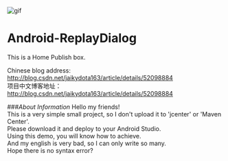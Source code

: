 ![gif](https://github.com/jaikydota/Android-PublishPopup/blob/master/Demo/GIF1.gif)  


# Android-ReplayDialog
This is a Home Publish box.<br>

Chinese blog address: http://blog.csdn.net/jaikydota163/article/details/52098884<br>
项目中文博客地址：http://blog.csdn.net/jaikydota163/article/details/52098884<br>


###*About Information*
Hello my friends!<br>
This is a very simple small project, so I don't upload it to 'jcenter' or 'Maven Center'.<br>
Please download it and deploy to your Android Studio.<br>
Using this demo, you will know how to achieve.<br>
And my english is very bad, so I can only write so many.<br>
Hope there is no syntax error?<br>
